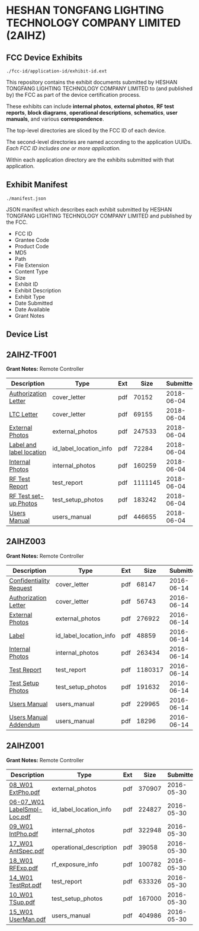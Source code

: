 # HESHAN TONGFANG LIGHTING TECHNOLOGY COMPANY LIMITED (2AIHZ)
## FCC Device Exhibits

```
./fcc-id/application-id/exhibit-id.ext
```

This repository contains the exhibit documents submitted by HESHAN TONGFANG LIGHTING TECHNOLOGY COMPANY LIMITED to (and published by) the FCC as part of the device certification process.

These exhibits can include **internal photos**, **external photos**, **RF test reports**, **block diagrams**, **operational descriptions**, **schematics**, **user manuals**, and various **correspondence**.

The top-level directories are sliced by the FCC ID of each device.

The second-level directories are named according to the application UUIDs. *Each FCC ID includes one or more application.*

Within each application directory are the exhibits submitted with that application. 

## Exhibit Manifest

```
./manifest.json
```

JSON manifest which describes each exhibit submitted by HESHAN TONGFANG LIGHTING TECHNOLOGY COMPANY LIMITED and published by the FCC.

- FCC ID
- Grantee Code
- Product Code
- MD5
- Path
- File Extension
- Content Type
- Size
- Exhibit ID
- Exhibit Description
- Exhibit Type
- Date Submitted
- Date Available
- Grant Notes

## Device List
## 2AIHZ-TF001
**Grant Notes:** Remote Controller

| Description | Type | Ext | Size | Submitted | Available |
| ----------- | ---- | --- | ---- | --------- | --------- |
| [Authorization Letter](2AIHZ-TF001/89c7103e14d978eabbcaed9fa6081e94/3873894.pdf) | cover_letter | pdf | 70152 | 2018-06-04 | 2018-06-04 |
| [LTC Letter](2AIHZ-TF001/89c7103e14d978eabbcaed9fa6081e94/3873895.pdf) | cover_letter | pdf | 69155 | 2018-06-04 | 2018-06-04 |
| [External Photos](2AIHZ-TF001/89c7103e14d978eabbcaed9fa6081e94/3873896.pdf) | external_photos | pdf | 247533 | 2018-06-04 | 2018-06-04 |
| [Label and label location](2AIHZ-TF001/89c7103e14d978eabbcaed9fa6081e94/3873897.pdf) | id_label_location_info | pdf | 72284 | 2018-06-04 | 2018-06-04 |
| [Internal Photos](2AIHZ-TF001/89c7103e14d978eabbcaed9fa6081e94/3873898.pdf) | internal_photos | pdf | 160259 | 2018-06-04 | 2018-06-04 |
| [RF Test Report](2AIHZ-TF001/89c7103e14d978eabbcaed9fa6081e94/3873901.pdf) | test_report | pdf | 1111145 | 2018-06-04 | 2018-06-04 |
| [RF Test set-up Photos](2AIHZ-TF001/89c7103e14d978eabbcaed9fa6081e94/3873902.pdf) | test_setup_photos | pdf | 183242 | 2018-06-04 | 2018-06-04 |
| [Users Manual](2AIHZ-TF001/89c7103e14d978eabbcaed9fa6081e94/3873903.pdf) | users_manual | pdf | 446655 | 2018-06-04 | 2018-06-04 |
## 2AIHZ003
**Grant Notes:** Remote Controller

| Description | Type | Ext | Size | Submitted | Available |
| ----------- | ---- | --- | ---- | --------- | --------- |
| [Confidentiality Request](2AIHZ003/4eba0a3e800a651415a7a78a144b1197/3027527.pdf) | cover_letter | pdf | 68147 | 2016-06-14 | 2016-06-14 |
| [Authorization Letter](2AIHZ003/4eba0a3e800a651415a7a78a144b1197/3027528.pdf) | cover_letter | pdf | 56743 | 2016-06-14 | 2016-06-14 |
| [External Photos](2AIHZ003/4eba0a3e800a651415a7a78a144b1197/3027521.pdf) | external_photos | pdf | 276922 | 2016-06-14 | 2016-06-14 |
| [Label](2AIHZ003/4eba0a3e800a651415a7a78a144b1197/3027529.pdf) | id_label_location_info | pdf | 48859 | 2016-06-14 | 2016-06-14 |
| [Internal Photos](2AIHZ003/4eba0a3e800a651415a7a78a144b1197/3027522.pdf) | internal_photos | pdf | 263434 | 2016-06-14 | 2016-06-14 |
| [Test Report](2AIHZ003/4eba0a3e800a651415a7a78a144b1197/3027524.pdf) | test_report | pdf | 1180317 | 2016-06-14 | 2016-06-14 |
| [Test Setup Photos](2AIHZ003/4eba0a3e800a651415a7a78a144b1197/3027523.pdf) | test_setup_photos | pdf | 191632 | 2016-06-14 | 2016-06-14 |
| [Users Manual](2AIHZ003/4eba0a3e800a651415a7a78a144b1197/3027525.pdf) | users_manual | pdf | 229965 | 2016-06-14 | 2016-06-14 |
| [Users Manual Addendum](2AIHZ003/4eba0a3e800a651415a7a78a144b1197/3027526.pdf) | users_manual | pdf | 18296 | 2016-06-14 | 2016-06-14 |
## 2AIHZ001
**Grant Notes:** Remote Controller

| Description | Type | Ext | Size | Submitted | Available |
| ----------- | ---- | --- | ---- | --------- | --------- |
| [08_W01 ExtPho.pdf](2AIHZ001/89a447b83109c646fe37df15136b921c/3010054.pdf) | external_photos | pdf | 370907 | 2016-05-30 | 2016-05-30 |
| [06-07_W01 LabelSmpl-Loc.pdf](2AIHZ001/89a447b83109c646fe37df15136b921c/3010053.pdf) | id_label_location_info | pdf | 224827 | 2016-05-30 | 2016-05-30 |
| [09_W01 IntPho.pdf](2AIHZ001/89a447b83109c646fe37df15136b921c/3010055.pdf) | internal_photos | pdf | 322948 | 2016-05-30 | 2016-05-30 |
| [17_W01 AntSpec.pdf](2AIHZ001/89a447b83109c646fe37df15136b921c/3010062.pdf) | operational_description | pdf | 39058 | 2016-05-30 | 2016-05-30 |
| [18_W01 RFExp.pdf](2AIHZ001/89a447b83109c646fe37df15136b921c/3010063.pdf) | rf_exposure_info | pdf | 100782 | 2016-05-30 | 2016-05-30 |
| [14_W01 TestRpt.pdf](2AIHZ001/89a447b83109c646fe37df15136b921c/3010060.pdf) | test_report | pdf | 633326 | 2016-05-30 | 2016-05-30 |
| [10_W01 TSup.pdf](2AIHZ001/89a447b83109c646fe37df15136b921c/3010056.pdf) | test_setup_photos | pdf | 167000 | 2016-05-30 | 2016-05-30 |
| [15_W01 UserMan.pdf](2AIHZ001/89a447b83109c646fe37df15136b921c/3010061.pdf) | users_manual | pdf | 404986 | 2016-05-30 | 2016-05-30 |
